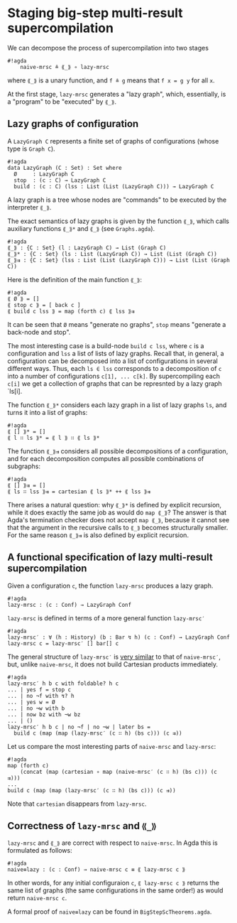 # Staging big-step multi-result supercompilation

We can decompose the process of supercompilation into two stages
```
#!agda
    naive-mrsc ≗ ⟪_⟫ ∘ lazy-mrsc
```
where `⟪_⟫` is a unary function, and `f ≗ g` means that `f x = g y` for all `x`.

At the first stage, `lazy-mrsc` generates a "lazy graph", which, essentially, is 
a "program" to be "executed" by `⟪_⟫`.

## Lazy graphs of configuration

A `LazyGraph C` represents a finite set of graphs
of configurations (whose type is `Graph C`).
  
```
#!agda
data LazyGraph (C : Set) : Set where
  Ø     : LazyGraph C
  stop  : (c : C) → LazyGraph C
  build : (c : C) (lss : List (List (LazyGraph C))) → LazyGraph C
```
A lazy graph is a tree whose nodes are "commands" to be executed
by the interpreter `⟪_⟫`.

The exact semantics of lazy graphs is given by the function `⟪_⟫`, which
calls auxiliary functions `⟪_⟫*` and `⟪_⟫`
(see `Graphs.agda`).

```
#!agda
⟪_⟫ : {C : Set} (l : LazyGraph C) → List (Graph C)
⟪_⟫* : {C : Set} (ls : List (LazyGraph C)) → List (List (Graph C))
⟪_⟫⇉ : {C : Set} (lss : List (List (LazyGraph C))) → List (List (Graph C))
```
Here is the definition of the main function `⟪_⟫`:
```
#!agda
⟪ Ø ⟫ = []
⟪ stop c ⟫ = [ back c ]
⟪ build c lss ⟫ = map (forth c) ⟪ lss ⟫⇉
```
It can be seen that `Ø` means "generate no graphs", `stop` means
"generate a back-node and stop".

The most interesting case is a build-node `build c lss`, where `c` is
a configuration and  `lss` a list of lists of lazy graphs.
Recall that, in general, a configuration can be decomposed
into a list of configurations in several different ways.
Thus, each `ls ∈ lss` corresponds to a decomposition of `c` into
a number of configurations `c[1], ... c[k]`. By supercompiling
each `c[i]` we get a collection of graphs that can be represnted
by a lazy graph `ls[i].

The function `⟪_⟫*` considers each lazy graph in a list of lazy graphs `ls`,
and turns it into a list of graphs:
```
#!agda
⟪ [] ⟫* = []
⟪ l ∷ ls ⟫* = ⟪ l ⟫ ∷ ⟪ ls ⟫*
```
The function `⟪_⟫⇉` considers all possible decompositions of
a configuration, and for each decomposition computes all possible
combinations of subgraphs:

```
#!agda
⟪ [] ⟫⇉ = []
⟪ ls ∷ lss ⟫⇉ = cartesian ⟪ ls ⟫* ++ ⟪ lss ⟫⇉

```
There arises a natural question: why `⟪_⟫*` is defined by explicit
recursion, while it does exactly the same job as would do `map ⟪_⟫`?
The answer is that Agda's termination checker does not accept `map ⟪_⟫`,
because it cannot see that the argument in the recursive calls to `⟪_⟫`
becomes structurally smaller. For the same reason `⟪_⟫⇉` is also
defined by explicit recursion.

## A functional specification of lazy multi-result supercompilation
Given a configuration `c`, the function `lazy-mrsc` produces a lazy graph.
```
#!agda
lazy-mrsc : (c : Conf) → LazyGraph Conf
```
`lazy-mrsc` is defined in terms of a more general function `lazy-mrsc′`
```
#!agda
lazy-mrsc′ : ∀ (h : History) (b : Bar ↯ h) (c : Conf) → LazyGraph Conf
lazy-mrsc c = lazy-mrsc′ [] bar[] c
```
The general structure of `lazy-mrsc′` is [very similar](BigStepSc)
to that of `naive-mrsc′`, but, unlike `naive-mrsc`, it does not build Cartesian products immediately.

```
#!agda
lazy-mrsc′ h b c with foldable? h c
... | yes f = stop c
... | no ¬f with ↯? h
... | yes w = Ø
... | no ¬w with b
... | now bz with ¬w bz
... | ()
lazy-mrsc′ h b c | no ¬f | no ¬w | later bs =
  build c (map (map (lazy-mrsc′ (c ∷ h) (bs c))) (c ⇉))
```
Let us compare the most interesting parts of `naive-mrsc` and `lazy-mrsc`:
```
#!agda
map (forth c)
    (concat (map (cartesian ∘ map (naive-mrsc′ (c ∷ h) (bs c))) (c ⇉)))
...
build c (map (map (lazy-mrsc′ (c ∷ h) (bs c))) (c ⇉))
```
Note that `cartesian` disappears from `lazy-mrsc`.

## Correctness of `lazy-mrsc` and `⟪_⟫`

`lazy-mrsc` and `⟪_⟫` are correct with respect to `naive-mrsc`.
In Agda this is formulated as follows:
```
#!agda
naive≡lazy : (c : Conf) → naive-mrsc c ≡ ⟪ lazy-mrsc c ⟫
```
In other words, for any initial configuraion `c`,
`⟪ lazy-mrsc c ⟫` returns the same list of graphs
(the same configurations in the same order!) as
would return `naive-mrsc c`.

A formal proof of `naive≡lazy` can be found in  `BigStepScTheorems.agda`.
